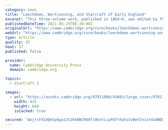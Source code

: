 ```yaml
---
category: news
title: "Leechdoms, Wortcunning, and Starcraft of Early England"
excerpt: "This three-volume work, published in 1864–6, was edited by Thomas Oswald Cockayne (1807–73), a Cambridge graduate, much-published early member of the London Philological Society, and teacher of the philologists Walter Skeat and Henry Sweet. It is a ..."
publishedDateTime: 2021-05-25T08:30:00Z
originalUrl: "https://www.cambridge.org/core/books/leechdoms-wortcunning-and-starcraft-of-early-england/E91A9F5D4E485B0A2D94F17E9945AF19"
webUrl: "https://www.cambridge.org/core/books/leechdoms-wortcunning-and-starcraft-of-early-england/E91A9F5D4E485B0A2D94F17E9945AF19"
type: article
quality: 37
heat: 37
published: false

provider:
  name: Cambridge University Press
  domain: cambridge.org

topics:
  - StarCraft 2

images:
  - url: "https://assets.cambridge.org/97811080/43083/large_cover/9781108043083i.jpg"
    width: 432
    height: 648
    isCached: true

secured: "AnjrcFXSXQmtp6ga1JVJkhNNCR0OfiHUvtLiyPd7rFphuIvBeY2nixYdxDWDPKNZh1KfKgYuOd6SGJhrX0LzlV2zWx7fF6susEFD2giCLOLoSAVa/WlYv+/1Trr0dH47MW5RL1KivPopk3a/Zb81UKZJtMXQu9VMDo6Ok9daTKmX5I4NZ1ip0eAMDyJ+sqP74nfErAg4G8ik3wswhQVJyRKTp9r/XjPSw7TOKoL0w6CRHZ6f2NqZMaNtIWfrn4v/4mp4yyyknkn4lbaBRDe7G097ZnzgYRfjAfpwcJH8Q+ZJfZLJqCL4SGYBIPSOZTEINJgBt44PfW8ST/h4oPSlj3hNzHks3dqq6IAYrtVP/DY=;0v5qZEPFYfTynaAQl+hlkw=="
---
```


